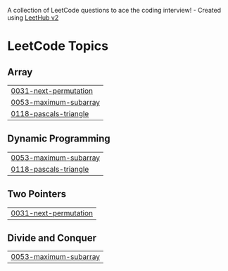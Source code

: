 A collection of LeetCode questions to ace the coding interview! - Created using [LeetHub v2](https://github.com/arunbhardwaj/LeetHub-2.0)
<!---LeetCode Topics Start-->
# LeetCode Topics
## Array
|  |
| ------- |
| [0031-next-permutation](https://github.com/indraneel316/LeetCode/tree/master/0031-next-permutation) |
| [0053-maximum-subarray](https://github.com/indraneel316/LeetCode/tree/master/0053-maximum-subarray) |
| [0118-pascals-triangle](https://github.com/indraneel316/LeetCode/tree/master/0118-pascals-triangle) |
## Dynamic Programming
|  |
| ------- |
| [0053-maximum-subarray](https://github.com/indraneel316/LeetCode/tree/master/0053-maximum-subarray) |
| [0118-pascals-triangle](https://github.com/indraneel316/LeetCode/tree/master/0118-pascals-triangle) |
## Two Pointers
|  |
| ------- |
| [0031-next-permutation](https://github.com/indraneel316/LeetCode/tree/master/0031-next-permutation) |
## Divide and Conquer
|  |
| ------- |
| [0053-maximum-subarray](https://github.com/indraneel316/LeetCode/tree/master/0053-maximum-subarray) |
<!---LeetCode Topics End-->